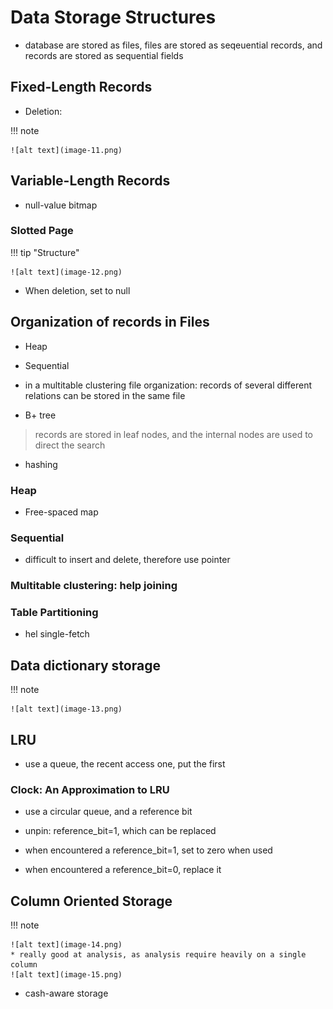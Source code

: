 # Data Storage Structures

* database are stored as files, files are stored as seqeuential records, and records are stored as sequential fields

## Fixed-Length Records
 
* Deletion:

!!! note 

    ![alt text](image-11.png)


## Variable-Length Records

* null-value bitmap

### Slotted Page

!!! tip "Structure"

    ![alt text](image-12.png)


* When deletion, set to null

## Organization of records in Files

* Heap

* Sequential

* in a multitable clustering file organization: records of several different relations can be stored in the same file

* B+ tree

> records are stored in leaf nodes, and the internal nodes are used to direct the search

* hashing

### Heap

* Free-spaced map

### Sequential

* difficult to insert and delete, therefore use pointer


### Multitable clustering: help joining

### Table Partitioning

* hel single-fetch

## Data dictionary storage

!!! note

    ![alt text](image-13.png)


## LRU

* use a queue, the recent access one,  put the first

### Clock: An Approximation to LRU

* use a circular queue, and a reference bit

* unpin: reference_bit=1, which can be replaced

* when encountered a reference_bit=1, set to zero when used

* when encountered a reference_bit=0, replace it

## Column Oriented Storage

!!! note 

    ![alt text](image-14.png)
    * really good at analysis, as analysis require heavily on a single column
    ![alt text](image-15.png)


* cash-aware storage






